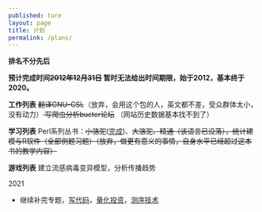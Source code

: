 ```yaml
---
published: ture
layout: page
title: 计划
permalink: /plans/
---
```


**排名不分先后**

**预计完成时间<del>2012年12月31日</del> 暂时无法给出时间期限，始于2012，基本终于2020。**

**工作列表** <del>翻译GNU-GSL</del>（放弃，会用这个包的人，英文都不差，受众群体太小，没有动力）<del> 写爬虫分析bucter论坛</del> （网站历史数据基本找不到了） 

**学习列表** Perl系列丛书：<del>小骆驼</del>([完成](https://github.com/yulijia/Courses/blob/master/Perl/LearningPerl.pl "Learning Perl Scripts"))、<del>大骆驼、精通</den>（该语言已没落），<del>统计建模与R软件（全部例题习题）</del>（放弃，做更有意义的事情，自身水平已经超过这本书的教学内容）

**游戏列表** 建立流感病毒变异模型，分析传播趋势

2021

- 继续补完专题，[写代码](http://yulijia.net/cn/%E8%81%9A%E7%B1%BB%E4%B8%8D%E8%83%BD/2020/01/02/Write-code.html)，[量化投资](http://yulijia.net/cn/categories/#%E9%87%8F%E5%8C%96%E6%8A%95%E8%B5%84)，[测序技术](http://yulijia.net/cn/categories/#%E6%B5%8B%E5%BA%8F%E6%8A%80%E6%9C%AF)


